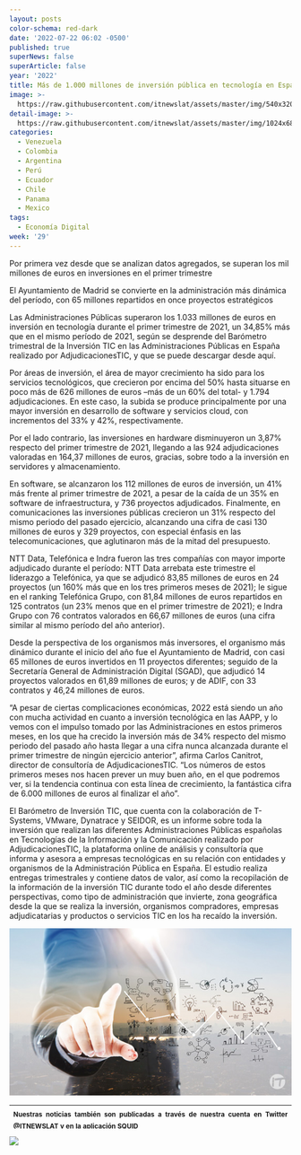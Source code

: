 ```yaml
---
layout: posts
color-schema: red-dark
date: '2022-07-22 06:02 -0500'
published: true
superNews: false
superArticle: false
year: '2022'
title: Más de 1.000 millones de inversión pública en tecnología en España
image: >-
  https://raw.githubusercontent.com/itnewslat/assets/master/img/540x320/Transformacion-Digital-Tecnologia-p.jpg
detail-image: >-
  https://raw.githubusercontent.com/itnewslat/assets/master/img/1024x680/Transformacion-Digital-Tecnologia-g.jpg
categories:
  - Venezuela
  - Colombia
  - Argentina
  - Perú
  - Ecuador
  - Chile
  - Panama
  - Mexico
tags:
  - Economía Digital
week: '29'
---
```

Por primera vez desde que se analizan datos agregados, se superan los mil millones de euros en inversiones en el primer trimestre

El Ayuntamiento de Madrid se convierte en la administración más dinámica del período, con 65 millones repartidos en once proyectos estratégicos

Las Administraciones Públicas superaron los 1.033 millones de euros en inversión en tecnología durante el primer trimestre de 2021, un 34,85% más que en el mismo período de 2021, según se desprende del Barómetro trimestral de la Inversión TIC en las Administraciones Públicas en España realizado por AdjudicacionesTIC, y que se puede descargar desde aquí.
 
Por áreas de inversión, el área de mayor crecimiento ha sido para los servicios tecnológicos, que crecieron por encima del 50% hasta situarse en poco más de 626 millones de euros –más de un 60% del total- y 1.794 adjudicaciones. En este caso, la subida se produce principalmente por una mayor inversión en desarrollo de software y servicios cloud, con incrementos del 33% y 42%, respectivamente.
 
Por el lado contrario, las inversiones en hardware disminuyeron un 3,87% respecto del primer trimestre de 2021, llegando a las 924 adjudicaciones valoradas en 164,37 millones de euros, gracias, sobre todo a la inversión en servidores y almacenamiento.
 
En software, se alcanzaron los 112 millones de euros de inversión, un 41% más frente al primer trimestre de 2021, a pesar de la caída de un 35% en software de infraestructura, y 736 proyectos adjudicados. Finalmente, en comunicaciones las inversiones públicas crecieron un 31% respecto del mismo periodo del pasado ejercicio, alcanzando una cifra de casi 130 millones de euros y 329 proyectos, con especial énfasis en las telecomunicaciones, que aglutinaron más de la mitad del presupuesto.
 
NTT Data, Telefónica e Indra fueron las tres compañías con mayor importe adjudicado durante el período: NTT Data arrebata este trimestre el liderazgo a Telefónica, ya que se adjudicó 83,85 millones de euros en 24 proyectos (un 160% más que en los tres primeros meses de 2021); le sigue en el ranking Telefónica Grupo, con 81,84 millones de euros repartidos en 125 contratos (un 23% menos que en el primer trimestre de 2021); e Indra Grupo con 76 contratos valorados en 66,67 millones de euros (una cifra similar al mismo período del año anterior).
 
Desde la perspectiva de los organismos más inversores, el organismo más dinámico durante el inicio del año fue el Ayuntamiento de Madrid, con casi 65 millones de euros invertidos en 11 proyectos diferentes; seguido de la Secretaría General de Administración Digital (SGAD), que adjudicó 14 proyectos valorados en 61,89 millones de euros; y de ADIF, con 33 contratos y 46,24 millones de euros.
 
“A pesar de ciertas complicaciones económicas, 2022 está siendo un año con mucha actividad en cuanto a inversión tecnológica en las AAPP, y lo vemos con el impulso tomado por las Administraciones en estos primeros meses, en los que ha crecido la inversión más de 34% respecto del mismo periodo del pasado año hasta llegar a una cifra nunca alcanzada durante el primer trimestre de ningún ejercicio anterior”, afirma Carlos Canitrot, director de consultoría de AdjudicacionesTIC. “Los números de estos primeros meses nos hacen prever un muy buen año, en el que podremos ver, si la tendencia continua con esta línea de crecimiento, la fantástica cifra de 6.000 millones de euros al finalizar el año”.
 
El Barómetro de Inversión TIC, que cuenta con la colaboración de T-Systems, VMware, Dynatrace y SEIDOR, es un informe sobre toda la inversión que realizan las diferentes Administraciones Públicas españolas en Tecnologías de la Información y la Comunicación realizado por AdjudicacionesTIC, la plataforma online de análisis y consultoría que informa y asesora a empresas tecnológicas en su relación con entidades y organismos de la Administración Pública en España. El estudio realiza entregas trimestrales y contiene datos de valor, así como la recopilación de la información de la inversión TIC durante todo el año desde diferentes perspectivas, como tipo de administración que invierte, zona geográfica desde la que se realiza la inversión, organismos compradores, empresas adjudicatarias y productos o servicios TIC en los ha recaído la inversión.

![](https://raw.githubusercontent.com/itnewslat/assets/master/img/540x320/Transformacion-Digital-Tecnologia-p.jpg)

<table style="height: 42px;" width="569">
<tbody>
<tr>
<td style="text-align: justify;"><sub><strong>Nuestras noticias también son publicadas a través de nuestra cuenta en Twitter <a href="https://twitter.com/itnewslat?lang=es">@ITNEWSLAT</a> y en la aplicación <a href="https://squidapp.co/en/">SQUID</a></strong></sub></td>
</tr>
</tbody>
</table>

<img src="https://tracker.metricool.com/c3po.jpg?hash=56f88a41e39ab42c063cc51676587a04"/>